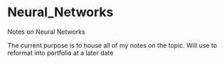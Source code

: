 # Neural_Networks
Notes on Neural Networks

The current purpose is to house all of my notes on the topic.  Will use to reformat into portfolio at a later date
